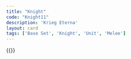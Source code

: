 ```yaml
---
title: "Knight"
code: "Knight11"
description: 'Krieg Eterna'
layout: card
tags: ['Base Set', 'Knight', 'Unit', 'Melee']
---
```

{{<card-detail-page title="Knight11" artwork="Portrait of Alfonso d'Avalos by Titan (1533)" attr="William Shakespeare" book="Henry V"/>}}